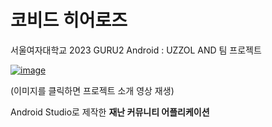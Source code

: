 # 코비드 히어로즈
서울여자대학교 2023 GURU2 Android : UZZOL AND 팀 프로젝트

[![image](https://github.com/user-attachments/assets/e6f935e2-f5c1-4b2b-985c-5a53bd240a33)](https://youtu.be/7THbc7SnRfs)

(이미지를 클릭하면 프로젝트 소개 영상 재생)

Android Studio로 제작한 **재난 커뮤니티 어플리케이션**
